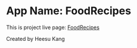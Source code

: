 # App Name: FoodRecipes

This is project live page: [FoodRecipes](https://foodrecipes.now.sh/)

Created by Heesu Kang
